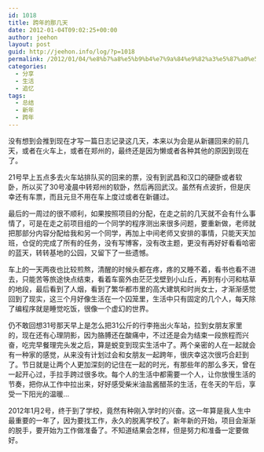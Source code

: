 ```yaml
---
id: 1018
title: 跨年的那几天
date: 2012-01-04T09:02:25+00:00
author: jeehon
layout: post
guid: http://jeehon.info/log/?p=1018
permalink: /2012/01/04/%e8%b7%a8%e5%b9%b4%e7%9a%84%e9%82%a3%e5%87%a0%e5%a4%a9/
categories:
  - 分享
  - 生活
  - 追忆
tags:
  - 总结
  - 新年
  - 跨年
---
```

没有想到会推到现在才写一篇日志记录这几天，本来以为会是从新疆回来的前几天，或者在火车上，或者在郑州的，最终还是因为懒或者各种其他的原因到现在了。

21号早上五点多去火车站排队买的回来的票，没有到武昌和汉口的硬卧或者软卧，所以买了30号凌晨中转郑州的软卧，然后再回武汉。虽然有点波折，但是庆幸还有车票，而且元旦不用在车上度过或者在新疆过。

最后的一周过的很不顺利，如果按照项目的分配，在走之前的几天就不会有什么事情了，可是在走之前项目组的一个同学的程序测出来很多问题，要重新做，老师就把那部分内容分配给我和另一个同学，再加上中间老师又安排的事情，只能天天加班，仓促的完成了所有的任务，没有写博客，没有改主题，更没有再好好看看哈密的蓝天，转转基地的公园，又留下了一些遗憾。<!--more-->

车上的一天两夜也比较煎熬，清醒的时候头都在疼，疼的又睡不着，看书也看不进去，只能苦等旅途快点结束，看着车窗外由茫茫戈壁到小山丘，再到有小河和枯草的地段，最后看到了人烟，看到了繁华都市里的高大建筑和时尚女士，才渐渐感觉回到了现实，这三个月好像生活在一个囚笼里，生活中只有固定的几个人，每天除了编程序就是睡觉吃饭，很像一个虚幻的世界。

仍不敢回想31号那天早上是怎么把31公斤的行李拖出火车站，拉到女朋友家里的，现在还有心理阴影，因为胳膊还在酸痛中，不过还是会为结束一段旅程而兴奋，吃完早餐理完头发之后，算是蜕变到现实生活中了。两个亲密的人在一起就会有一种家的感觉，从来没有计划过会和女朋友一起跨年，很庆幸这次很巧合赶到了。节日就是让两个人更加深刻的记住在一起的时光，有那些年的那么多天，曾在一起开心过，手拉手跨过很多坎。每个人的生活中都需要一个人，让你放慢生活的节奏，把你从工作中拉出来，好好感受柴米油盐酱醋茶的生活，在冬天的午后，享受一下阳光的温暖&#8230;

2012年1月2号，终于到了学校，竟然有种刚入学时的兴奋。这一年算是我人生中最重要的一年了，因为要找工作，永久的脱离学校了。新年新的开始，项目会渐渐的脱手，要开始为工作做准备了。不知道结果会怎样，但是努力和准备一定要做好。